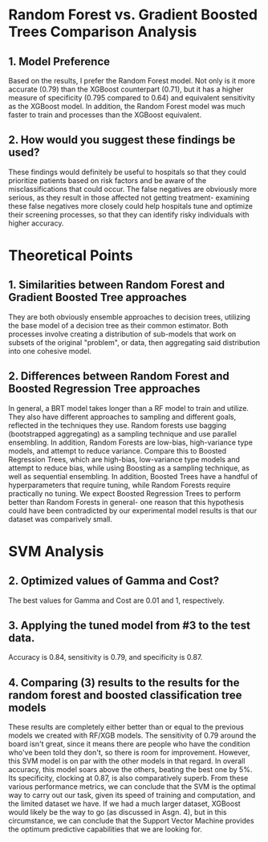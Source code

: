 # Random Forest vs. Gradient Boosted Trees Comparison Analysis
## 1. Model Preference

Based on the results, I prefer the Random Forest model. Not only is it more accurate (0.79) than the XGBoost counterpart (0.71), but it has a higher measure of specificity (0.795 compared to 0.64) and equivalent sensitivity as the XGBoost model. In addition, the Random Forest model was much faster to train and processes than the XGBoost equivalent.

## 2. How would you suggest these findings be used?

These findings would definitely be useful to hospitals so that they could prioritize patients based on risk factors and be aware of the misclassifications that could occur. The false negatives are obviously more serious, as they result in those affected not getting treatment- examining these false negatives more closely could help hospitals tune and optimize their screening processes, so that they can identify risky individuals with higher accuracy.


# Theoretical Points
## 1. Similarities between Random Forest and Gradient Boosted Tree approaches

They are both obviously ensemble approaches to decision trees, utilizing the base model of a decision tree as their common estimator. Both processes involve creating a distribution of sub-models that work on subsets of the original "problem", or data, then aggregating said distribution into one cohesive model.


## 2. Differences between Random Forest and Boosted Regression Tree approaches

In general, a BRT model takes longer than a RF model to train and utilize. They also have different approaches to sampling and different goals, reflected in the techniques they use. Random forests use bagging (bootstrapped aggregating) as a sampling technique and use parallel ensembling. In addition, Random Forests are low-bias, high-variance type models, and attempt to reduce variance. Compare this to Boosted Regression Trees, which are high-bias, low-variance type models and attempt to reduce bias, while using Boosting as a sampling technique, as well as sequential ensembling. In addition, Boosted Trees have a handful of hyperparameters that require tuning, while Random Forests require practically no tuning. We expect Boosted Regression Trees to perform better than Random Forests in general- one reason that this hypothesis could have been contradicted by our experimental model results is that our dataset was comparively small. 

# SVM Analysis
## 2. Optimized values of Gamma and Cost?

The best values for Gamma and Cost are 0.01 and 1, respectively.

## 3. Applying the tuned model from #3 to the test data. 

Accuracy is 0.84, sensitivity is 0.79, and specificity is 0.87. 

## 4. Comparing (3) results to the results for the random forest and boosted classification tree models

These results are completely either better than or equal to the previous models we created with RF/XGB models. 
The sensitivity of 0.79 around the board isn't great, since it means there are people who have the condition who've 
been told they don't, so there is room for improvement. However, this SVM model is on par with the other models in 
that regard. In overall accuracy, this model soars above the others, beating the best one by 5%. Its specificity, 
clocking at 0.87, is also comparatively superb. From these various performance metrics, we can conclude that the SVM 
is the optimal way to carry out our task, given its speed of training and computation, and the limited dataset we have. 
If we had a much larger dataset, XGBoost would likely be the way to go (as discussed in Asgn. 4), but in this circumstance, 
we can conclude that the Support Vector Machine provides the optimum predictive capabilities that we are looking for. 
